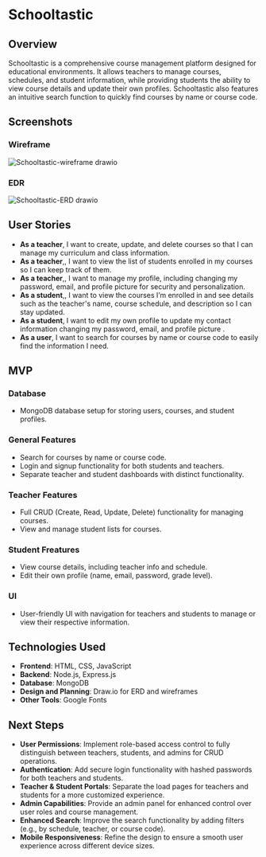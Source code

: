 # Schooltastic
## Overview
Schooltastic is a comprehensive course management platform designed for educational environments. It allows teachers to manage courses, schedules, and student information, while providing students the ability to view course details and update their own profiles. Schooltastic also features an intuitive search function to quickly find courses by name or course code.
## Screenshots
### Wireframe
![Schooltastic-wireframe drawio](https://github.com/user-attachments/assets/df4d0e50-79c4-49b3-a468-f0b0c9599eed)
### EDR
![Schooltastic-ERD drawio](https://github.com/user-attachments/assets/7478ade2-6f69-4244-a908-7a1e32cb6884)
## User Stories
- **As a teacher**, I want to create, update, and delete courses so that I can manage my curriculum and class information.
- **As a teacher**,, I want to view the list of students enrolled in my courses so I can keep track of them.
- **As a teacher**,, I want to manage my profile, including changing my password, email, and profile picture for security and personalization.
- **As a student**,, I want to view the courses I’m enrolled in and see details such as the teacher's name, course schedule, and description so I can stay updated.
- **As a student**, I want to edit my own profile to update my contact information changing my password, email, and profile picture .
- **As a user**, I want to search for courses by name or course code to easily find the information I need.
## MVP
### Database
- MongoDB database setup for storing users, courses, and student profiles.
### General Features
- Search for courses by name or course code.
- Login and signup functionality for both students and teachers.
- Separate teacher and student dashboards with distinct functionality.
### Teacher Features
- Full CRUD (Create, Read, Update, Delete) functionality for managing courses.
- View and manage student lists for courses.
### Student Freatures
- View course details, including teacher info and schedule.
- Edit their own profile (name, email, password, grade level).
### UI
- User-friendly UI with navigation for teachers and students to manage or view their respective information.
## Technologies Used
- **Frontend**: HTML, CSS, JavaScript
- **Backend**: Node.js, Express.js
- **Database**: MongoDB
- **Design and Planning**: Draw.io for ERD and wireframes
- **Other Tools**: Google Fonts
## Next Steps
- **User Permissions**: Implement role-based access control to fully distinguish between teachers, students, and admins for CRUD operations.
- **Authentication**: Add secure login functionality with hashed passwords for both teachers and students.
- **Teacher & Student Portals**: Separate the load pages for teachers and students for a more customized experience.
- **Admin Capabilities**: Provide an admin panel for enhanced control over user roles and course management.
- **Enhanced Search**: Improve the search functionality by adding filters (e.g., by schedule, teacher, or course code).
- **Mobile Responsiveness**: Refine the design to ensure a smooth user experience across different device sizes.


 

